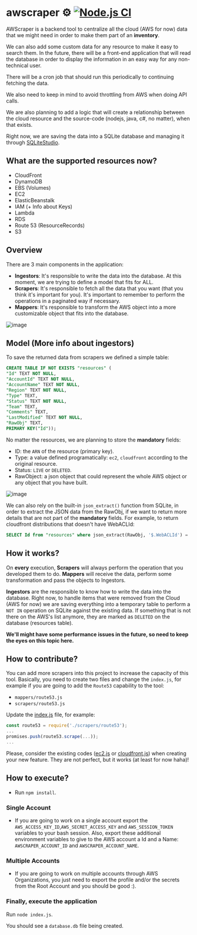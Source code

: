 # awscraper ⚙️ [![Node.js CI](https://github.com/thiagosanches/awscraper/actions/workflows/node.js.yml/badge.svg?branch=main)](https://github.com/thiagosanches/awscraper/actions/workflows/node.js.yml)
AWScraper is a backend tool to centralize all the cloud (AWS for now) data that we might need in order to make them part of an **inventory**. 

We can also add some custom data for any resource to make it easy to search them. In the future, there will be a front-end application that will read the database in order to display the information in an easy way for any non-technical user.

There will be a cron job that should run this periodically to continuing fetching the data.

We also need to keep in mind to avoid throttling from AWS when doing API calls.

We are also planning to add a logic that will create a relationship between the cloud resource and the source-code (nodejs, java, c#, no matter), when that exists.

Right now, we are saving the data into a SQLite database and managing it through [SQLiteStudio](https://www.sqlitestudio.pl/).

## What are the supported resources now?
- CloudFront
- DynamoDB
- EBS (Volumes)
- EC2
- ElasticBeanstalk
- IAM (+ Info about Keys)
- Lambda
- RDS
- Route 53 (ResourceRecords)
- S3

## Overview
There are 3 main components in the application:
- **Ingestors**: It's responsible to write the data into the database. At this moment, we are trying to define a model that fits for ALL.
- **Scrapers**: It's responsible to fetch all the data that you want (that you think it's important for you). It's important to remember to perform the operations in a paginated way if necessary.
- **Mappers**: It's responsible to transform the AWS object into a more customizable object that fits into the database.

![image](https://user-images.githubusercontent.com/5191469/215287058-017f344f-7dd1-45f3-b5b8-778b93769e04.png)



## Model (More info about ingestors)
To save the returned data from scrapers we defined a simple table:

```sql
CREATE TABLE IF NOT EXISTS "resources" (
"Id" TEXT NOT NULL,
"AccountId" TEXT NOT NULL,
"AccountName" TEXT NOT NULL,
"Region" TEXT NOT NULL,
"Type" TEXT,
"Status" TEXT NOT NULL,
"Team" TEXT,
"Comments" TEXT,
"LastModified" TEXT NOT NULL,
"RawObj" TEXT,
PRIMARY KEY("Id"));
```

No matter the resources, we are planning to store the **mandatory** fields:
- ID: the `ARN` of the resource (primary key).
- Type: a value defined programatically: `ec2`, `cloudfront` according to the original resource.
- Status: `LIVE` or `DELETED`.
- RawObject: a json object that could represent the whole AWS object or any object that you have built.

![image](https://user-images.githubusercontent.com/5191469/215285305-027433f3-7403-43d8-9104-e88669507dc0.png)

We can also rely on the built-in `json_extract()` function from SQLite, in order to extract the JSON data from the RawObj, if we want to return more details that are not part of the **mandatory** fields. For example, to return cloudfront distributions that doesn't have WebACLId:

```sql
SELECT Id from "resources" where json_extract(RawObj, '$.WebACLId') = ''
```

## How it works?
On **every** execution, **Scrapers** will always perform the operation that you developed them to do. **Mappers** will receive the data, perform some transformation and pass the objects to Ingestors.

**Ingestors** are the responsible to know how to write the data into the database. Right now, to handle items that were removed from the Cloud (AWS for now) we are saving everything into a temporary table to perform a `NOT IN` operation on SQLite against the existing data. If something that is not there on the AWS's list anymore, they are marked as `DELETED` on the database (resources table).

**We'll might have some performance issues in the future, so need to keep the eyes on this topic here.**

## How to contribute?
You can add more scrapers into this project to increase the capacity of this tool. Basically, you need to create two files and change the `index.js`, for example if you are going to add the `Route53` capability to the tool:

- `mappers/route53.js`
- `scrapers/route53.js`

Update the [index.js](./index.js) file, for example:

```javascript
const route53 = require('./scrapers/route53');
...
promises.push(route53.scrape(...));
...
```

Please, consider the existing codes ([ec2.js](./scrapers/ec2.js) or [cloudfront.js](./scrapers/cloudfront.js)) when creating your new feature. They are not perfect, but it works (at least for now haha)!

## How to execute?
- Run `npm install`.

### Single Account
- If you are going to work on a single account export the `AWS_ACCESS_KEY_ID`,`AWS_SECRET_ACCESS_KEY` and `AWS_SESSION_TOKEN` variables to your bash session. Also, export these additional environment variables to give to the AWS account a Id and a Name: `AWSCRAPER_ACCOUNT_ID` and `AWSCRAPER_ACCOUNT_NAME`.

### Multiple Accounts
- If you are going to work on multiple accounts through AWS Organizations, you just need to export the profile and/or the secrets from the Root Account and you should be good :).

### Finally, execute the application
Run `node index.js`.

You should see a `database.db` file being created.
